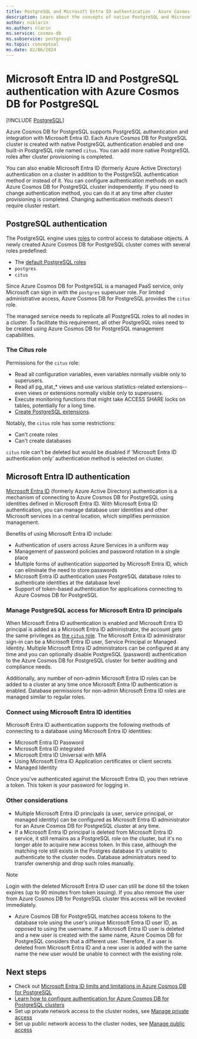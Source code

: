 ```yaml
---
title: PostgreSQL and Microsoft Entra ID authentication - Azure Cosmos DB for PostgreSQL
description: Learn about the concepts of native PostgreSQL and Microsoft Entra ID authentication with Azure Cosmos DB for PostgreSQL
author: niklarin
ms.author: nlarin
ms.service: cosmos-db
ms.subservice: postgresql
ms.topic: conceptual
ms.date: 02/06/2024
---
```


# Microsoft Entra ID and PostgreSQL authentication with Azure Cosmos DB for PostgreSQL

[!INCLUDE [PostgreSQL](../includes/appliesto-postgresql.md)]

Azure Cosmos DB for PostgreSQL supports PostgreSQL authentication and integration with Microsoft Entra ID. Each Azure Cosmos DB for PostgreSQL cluster is created with native PostgreSQL authentication enabled and one built-in PostgreSQL role named `citus`. You can add more native PostgreSQL roles after cluster provisioning is completed.

You can also enable Microsoft Entra ID (formerly Azure Active Directory) authentication on a cluster in addition to the PostgreSQL authentication method or instead of it. You can configure authentication methods on each Azure Cosmos DB for PostgreSQL cluster independently. If you need to change authentication method, you can do it at any time after cluster provisioning is completed. Changing authentication methods doesn't require cluster restart.

## PostgreSQL authentication

The PostgreSQL engine uses
[roles](https://www.postgresql.org/docs/current/sql-createrole.html) to control
access to database objects. A newly created Azure Cosmos DB for PostgreSQL cluster
comes with several roles predefined:

* The [default PostgreSQL roles](https://www.postgresql.org/docs/current/default-roles.html)
* `postgres`
* `citus`

Since Azure Cosmos DB for PostgreSQL is a managed PaaS service, only Microsoft can sign in with the
`postgres` superuser role. For limited administrative access, Azure Cosmos DB for PostgreSQL
provides the `citus` role. 

The managed service needs to replicate all PostgreSQL roles to all nodes in a cluster. To facilitate this requirement, all other PostgreSQL roles need to be created using Azure Cosmos DB for PostgreSQL management capabilities.

### The Citus role

Permissions for the `citus` role:

* Read all configuration variables, even variables normally visible only to
  superusers.
* Read all pg\_stat\_\* views and use various statistics-related
  extensions--even views or extensions normally visible only to superusers.
* Execute monitoring functions that might take ACCESS SHARE locks on tables,
  potentially for a long time.
* [Create PostgreSQL extensions](reference-extensions.md).

Notably, the `citus` role has some restrictions:

* Can't create roles
* Can't create databases

`citus` role can't be deleted but would be disabled if 'Microsoft Entra ID authentication only' authentication method is selected on cluster.

<a name='azure-active-directory-authentication-preview'></a>

## Microsoft Entra ID authentication

[Microsoft Entra ID](/entra/fundamentals/whatis) (formerly Azure Active Directory) authentication is a mechanism of connecting to Azure Cosmos DB  for PostgreSQL using identities defined in Microsoft Entra ID. With Microsoft Entra ID authentication, you can manage database user identities and other Microsoft services in a central location, which simplifies permission management.

Benefits of using Microsoft Entra ID include:

- Authentication of users across Azure Services in a uniform way
- Management of password policies and password rotation in a single place
- Multiple forms of authentication supported by Microsoft Entra ID, which can eliminate the need to store passwords
- Microsoft Entra ID authentication uses PostgreSQL database roles to authenticate identities at the database level
- Support of token-based authentication for applications connecting to Azure Cosmos DB for PostgreSQL

<a name='manage-postgresql-access-for-azure-ad-principals'></a>

### Manage PostgreSQL access for Microsoft Entra ID principals

When Microsoft Entra ID authentication is enabled and Microsoft Entra ID principal is added as a Microsoft Entra ID administrator, the account gets the same privileges as [the `citus` role](#the-citus-role). The Microsoft Entra ID administrator sign-in can be a Microsoft Entra ID user, Service Principal or Managed Identity. Multiple Microsoft Entra ID administrators can be configured at any time and you can optionally disable PostgreSQL (password) authentication to the Azure Cosmos DB for PostgreSQL cluster for better auditing and compliance needs.

Additionally, any number of non-admin Microsoft Entra ID roles can be added to a cluster at any time once Microsoft Entra ID authentication is enabled. Database permissions for non-admin Microsoft Entra ID roles are managed similar to regular roles.

<a name='connect-using-azure-ad-identities'></a>

### Connect using Microsoft Entra ID identities

Microsoft Entra ID authentication supports the following methods of connecting to a database using Microsoft Entra ID identities:

- Microsoft Entra ID Password
- Microsoft Entra ID integrated
- Microsoft Entra ID Universal with MFA
- Using Microsoft Entra ID Application certificates or client secrets
- Managed Identity

Once you've authenticated against the Microsoft Entra ID, you then retrieve a token. This token is your password for logging in.

### Other considerations

- Multiple Microsoft Entra ID principals (a user, service principal, or managed identity) can be configured as Microsoft Entra ID administrator for an Azure Cosmos DB for PostgreSQL cluster at any time.
-  If a Microsoft Entra ID principal is deleted from Microsoft Entra ID service, it still remains as a PostgreSQL role on the cluster, but it's no longer able to acquire new access token. In this case, although the matching role still exists in the Postgres database it's unable to authenticate to the cluster nodes. Database administrators need to transfer ownership and drop such roles manually.

> [!NOTE]  
> Login with the deleted Microsoft Entra ID user can still be done till the token expires (up to 90 minutes from token issuing).  If you also remove the user from Azure Cosmos DB for PostgreSQL cluster this access will be revoked immediately.

- Azure Cosmos DB for PostgreSQL matches access tokens to the database role using the user’s unique Microsoft Entra ID user ID, as opposed to using the username. If a Microsoft Entra ID user is deleted and a new user is created with the same name, Azure Cosmos DB for PostgreSQL considers that a different user. Therefore, if a user is deleted from Microsoft Entra ID and a new user is added with the same name the new user would be unable to connect with the existing role.

## Next steps

- Check out [Microsoft Entra ID limits and limitations in Azure Cosmos DB for PostgreSQL](./reference-limits.md#microsoft-entra-id-authentication)
- [Learn how to configure authentication for Azure Cosmos DB for PostgreSQL clusters](./how-to-configure-authentication.md)
- Set up private network access to the cluster nodes, see [Manage private access](./howto-private-access.md)
- Set up public network access to the cluster nodes, see [Manage public access](./howto-manage-firewall-using-portal.md)
